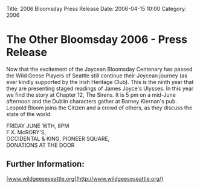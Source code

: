 Title: 2006 Bloomsday Press Release
Date: 2006-04-15 10:00
Category: 2006

# The Other Bloomsday 2006 - Press Release

Now that the excitement of the Joycean Bloomsday Centenary has passed
the Wild Geese Players of Seattle still continue their Joycean journey
(as ever kindly supported by the Irish Heritage Club). This is the ninth
year that they are presenting staged readings of James Joyce's Ulysses.
In this year we find the story at Chapter 12, The Sirens. It is 5 pm on
a mid-June afternoon and the Dublin characters gather at Barney
Kiernan's pub. Leopold Bloom joins the Citizen and a crowd of others, as
they discuss the state of the world.

FRIDAY JUNE 16TH, 8PM <br>
F.X. McRORY'S, <br>
OCCIDENTAL & KING, PIONEER SQUARE, <br>
DONATIONS AT THE DOOR

## Further Information:

[www.wildgeeseseattle.org](http://www.wildgeeseseattle.org/)
